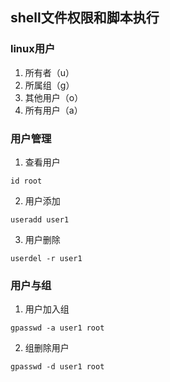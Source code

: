 ## shell文件权限和脚本执行
### linux用户
1. 所有者（u）
2. 所属组（g）
3. 其他用户（o）
4. 所有用户（a）

### 用户管理
1. 查看用户
```
id root
```
2. 用户添加
```
useradd user1
```
3. 用户删除
```
userdel -r user1
```

### 用户与组
1. 用户加入组
```
gpasswd -a user1 root
```
2. 组删除用户
```
gpasswd -d user1 root
```